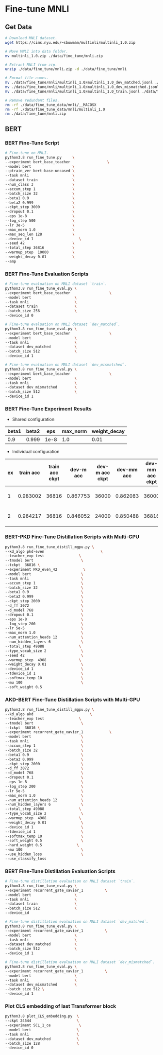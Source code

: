 # Fine-tune MNLI

## Get Data

```sh
# Download MNLI dataset.
wget https://cims.nyu.edu/~sbowman/multinli/multinli_1.0.zip

# Move MNLI into data folder.
mv multinli_1.0.zip ./data/fine_tune/mnli.zip

# Extract MNLI from zip.
unzip ./data/fine_tune/mnli.zip -d ./data/fine_tune/mnli

# Format file names.
mv ./data/fine_tune/mnli/multinli_1.0/multinli_1.0_dev_matched.jsonl ./data/fine_tune/mnli/dev_matched.jsonl
mv ./data/fine_tune/mnli/multinli_1.0/multinli_1.0_dev_mismatched.jsonl ./data/fine_tune/mnli/dev_mismatched.jsonl
mv ./data/fine_tune/mnli/multinli_1.0/multinli_1.0_train.jsonl ./data/fine_tune/mnli/train.jsonl

# Remove redundant files.
rm -rf ./data/fine_tune_data/mnli/__MACOSX
rm -rf ./data/fine_tune_data/mnli/multinli_1.0
rm ./data/fine_tune/mnli.zip
```

## BERT

### BERT Fine-Tune Script

```sh
# Fine-tune on MNLI.
python3.8 run_fine_tune.py     \
--experiment bert_base_teacher                 \
--model bert                   \
--ptrain_ver bert-base-uncased \
--task mnli                    \
--dataset train                \
--num_class 3                  \
--accum_step 1                 \
--batch_size 32                \
--beta1 0.9                    \
--beta2 0.999                  \
--ckpt_step 3000               \
--dropout 0.1                  \
--eps 1e-8                     \
--log_step 500                 \
--lr 3e-5                      \
--max_norm 1.0                 \
--max_seq_len 128              \
--device_id 1                     \
--seed 42                      \
--total_step 36816             \
--warmup_step  10000           \
--weight_decay 0.01            \
--amp
```

### BERT Fine-Tune Evaluation Scripts

```sh
# Fine-tune evaluation on MNLI dataset `train`.
python3.8 run_fine_tune_eval.py \
--experiment bert_base_teacher                  \
--model bert                    \
--task mnli                     \
--dataset train                 \
--batch_size 256                \
--device_id 0
```

```sh
# Fine-tune evaluation on MNLI dataset `dev_matched`.
python3.8 run_fine_tune_eval.py \
--experiment bert_base_teacher                  \
--model bert                    \
--task mnli                     \
--dataset dev_matched           \
--batch_size 512                \
--device_id 1
```

```sh
# Fine-tune evaluation on MNLI dataset `dev_mismatched`.
python3.8 run_fine_tune_eval.py \
--experiment bert_base_teacher                  \
--model bert                    \
--task mnli                     \
--dataset dev_mismatched        \
--batch_size 512                \
--device_id 1
```

### BERT Fine-Tune Experiment Results

- Shared configuration

|beta1|beta2|eps|max_norm|weight_decay|
|-|-|-|-|-|
|0.9|0.999|1e-8|1.0|0.01|

- Individual configuration

|ex|train acc|train acc ckpt|dev-m acc|dev-m acc ckpt|dev-mm acc|dev-mm acc ckpt|accum step|batch|ckpt step|dropout|encoder|log step|lr|max_seq_len|seed|total step|warmup step|
|-|-|-|-|-|-|-|-|-|-|-|-|-|-|-|-|-|-|
|1|0.983002|36816|0.867753|36000|0.862083|36000|8|32|1000|0.1|bert-large-uncased|500|3e-5|128|42|36816|10000|
|2|0.964217|36816|0.846052|24000|0.850488|36816|8|32|1000|0.1|bert-base-uncased|500|3e-5|128|42|36816|10000|

### BERT-PKD Fine-Tune Distillation Scripts with Multi-GPU

```sh
python3.8 run_fine_tune_distill_mgpu.py \
--kd_algo pkd-even                          \
--teacher_exp test                \
--tmodel bert                      \
--tckpt  36816 \
--experiment PKD_even_42            \
--model bert                       \
--task mnli                        \
--accum_step 1                     \
--batch_size 32                    \
--beta1 0.9                        \
--beta2 0.999                      \
--ckpt_step 2000                   \
--d_ff 3072                        \
--d_model 768                      \
--dropout 0.1                      \
--eps 1e-8                         \
--log_step 200                     \
--lr 5e-5                          \
--max_norm 1.0                     \
--num_attention_heads 12           \
--num_hidden_layers 6              \
--total_step 49088                \
--type_vocab_size 2                \
--seed 42                          \
--warmup_step  4908               \
--weight_decay 0.01                \
--device_id 1                      \
--tdevice_id 1                     \
--softmax_temp 10                  \
--mu 100                           \
--soft_weight 0.5
```

### AKD-BERT Fine-Tune Distillation Scripts with Multi-GPU

```sh
python3.8 run_fine_tune_distill_mgpu.py \
--kd_algo akd                          \
--teacher_exp test                \
--tmodel bert                      \
--tckpt  36816 \
--experiment recurrent_gate_xavier_1            \
--model bert                       \
--task mnli                        \
--accum_step 1                     \
--batch_size 32                    \
--beta1 0.9                        \
--beta2 0.999                      \
--ckpt_step 2000                   \
--d_ff 3072                        \
--d_model 768                      \
--dropout 0.1                      \
--eps 1e-8                         \
--log_step 200                     \
--lr 5e-5                          \
--max_norm 1.0                     \
--num_attention_heads 12           \
--num_hidden_layers 6              \
--total_step 49088                \
--type_vocab_size 2                \
--warmup_step  4908               \
--weight_decay 0.01                \
--device_id 1                      \
--tdevice_id 1                     \
--softmax_temp 10                  \
--soft_weight 0.5                  \
--hard_weight 0.5                \
--mu 100                           \
--use_hidden_loss                  \
--use_classify_loss
```

### BERT Fine-Tune Distillation Evaluation Scripts

```sh
# Fine-tune distillation evaluation on MNLI dataset `train`.
python3.8 run_fine_tune_eval.py \
--experiment recurrent_gate_xavier_1          \
--model bert                    \
--task mnli                     \
--dataset train                 \
--batch_size 512                \
--device_id
```

```sh
# Fine-tune distillation evaluation on MNLI dataset `dev_matched`.
python3.8 run_fine_tune_eval.py \
--experiment recurrent_gate_xavier_1          \
--model bert                    \
--task mnli                     \
--dataset dev_matched           \
--batch_size 512                \
--device_id 1
```

```sh
# Fine-tune distillation evaluation on MNLI dataset `dev_mismatched`.
python3.8 run_fine_tune_eval.py \
--experiment recurrent_gate_xavier_1          \
--model bert                    \
--task mnli                     \
--dataset dev_mismatched        \
--batch_size 512 \
--device_id 1
```

### Plot CLS embedding of last Transformer block

```sh
python3.8 plot_CLS_embedding.py  \
--ckpt 24544                     \
--experiment SCL_1_ce             \
--model bert                     \
--task mnli                      \
--dataset dev_matched            \
--batch_size 128                 \
--device_id 0
```
